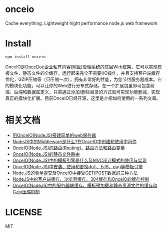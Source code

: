 # onceio
Cache everything. Lightweight hight performance node.js web framework



# Install

    npm install onceio



OnceIO是[OnceDoc](http:///oncedoc.com)企业私有内容(网盘)管理系统的底层Web框架，它可以实现模板文件、静态文件的全缓存，运行起来完全不需要I/O操作，并且支持客户端缓存优化，GZIP压缩等（只压缩一次），拥有非常好的性能，为您节约服务器成本。它的模块化功能，可以让你的Web进行分布式存储，在一个扩展包里即可包含前端、后端和数据库定义，只需通过添加/删除目录的方式就可实现功能删减，实现真正的模块化扩展。目前OnceIO已经开源，这里是介绍如何使用的一系列文章。


# 相关文档

- [用OnceIO(NodeJS)搭建简单的web服务器](http://cn.oncedoc.com/blog/view/iu94ogr2nwkj)
- [NodeJS中的Middleware是什么?在OnceIO中创建和使用中间件](http://cn.oncedoc.com/blog/view/iukgjmgbbf6h)
- [OnceIO(Node.JS)的路由(Routing)、路由方法和路由变量](http://cn.oncedoc.com/blog/view/iv0e3boddunu)
- [OnceIO(Node.JS)的静态文件路由](http://cn.oncedoc.com/blog/view/iv23v91nasx5)
- [OnceIO(Node.JS)中的模板引擎是什么及MVC设计模式的使用与实现](http://cn.oncedoc.com/blog/view/iup2u927oyqz)
- [OnceIO(Node.JS)中安装、使用和更换doT、EJS、pug等模板引擎](http://cn.oncedoc.com/blog/view/iurpschtl29e)
- [Node.JS的表单提交及OnceIO中接受GET/POST数据的三种方法](http://cn.oncedoc.com/blog/view/iuy3o57ttfp9)
- [NodeJS中的客户端缓存、浏览器缓存、304缓存和OnceIO的缓存控制](http://cn.oncedoc.com/blog/view/iv3wnv5248br)
- [OnceIO(NodeJS)中的服务器端缓存、模板预加载和静态资源文件的缓存和Gzip压缩机制](http://cn.oncedoc.com/blog/view/ivbljgmwrzmq)



# LICENSE

MIT
